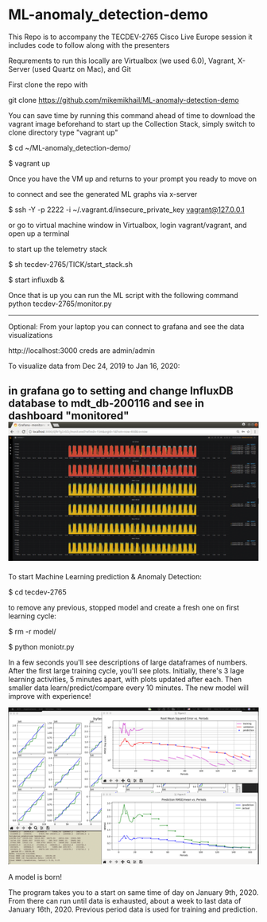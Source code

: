 # ML-anomaly_detection-demo

This Repo is to accompany the TECDEV-2765 Cisco Live Europe session
it includes code to follow along with the presenters

Requrements to run this locally are Virtualbox (we used 6.0), Vagrant, X-Server (used Quartz on Mac), and Git

First clone the repo with 

git clone https://github.com/mikemikhail/ML-anomaly-detection-demo

You can save time by running this command ahead of time to download the vagrant image beforehand
to start up the Collection Stack, simply switch to clone directory type "vagrant up"

$ cd ~/ML-anomaly_detection-demo/

$ vagrant up

Once you have the VM up and returns to your prompt you ready to move on 

to connect and see the generated ML graphs via x-server

$ ssh -Y -p 2222 -i ~/.vagrant.d/insecure_private_key vagrant@127.0.0.1

or go to virtual machine window in Virtualbox, login vagrant/vagrant, and open up a terminal

to start up the telemetry stack 

$ sh tecdev-2765/TICK/start_stack.sh

$ start influxdb &

Once that is up you can run the ML script with the following command
python tecdev-2765/monitor.py

--------
Optional:
From your laptop you can connect to grafana and see the data visualizations

http://localhost:3000
creds are admin/admin

To visualize data from Dec 24, 2019 to Jan 16, 2020:

in grafana go to setting and change InfluxDB database to mdt_db-200116
and see in dashboard "monitored"
![Grafana monitored dashboard](https://github.com/mikemikhail/ML-anomaly_detection-demo/blob/master/demo-dashboard.png)
--------

To start Machine Learning prediction & Anomaly Detection:

$ cd tecdev-2765

to remove any previous, stopped model and create a fresh one on first learning cycle:

$ rm -r model/

$ python moniotr.py

In a few seconds you'll see descriptions of large dataframes of numbers. After the first large training cycle, you'll see plots. Initially, there's 3 lage learning activities, 5 minutes apart, with plots updated after each. Then smaller data learn/predict/compare every 10 minutes. The new model will improve with experience!

![3 plots](https://github.com/mikemikhail/ML-anomaly_detection-demo/blob/master/demo.png)

A model is born!

The program takes you to a start on same time of day on January 9th, 2020. From there can run until data is exhausted, about a week to last data of January 16th, 2020. Previous period data is used for training and prediction.
